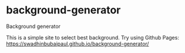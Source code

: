 # background-generator

Background generator

This is a simple site to select best background.
Try using Github Pages:
https://swadhinbubaipaul.github.io/background-generator/
